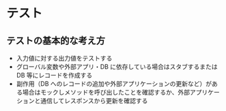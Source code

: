 # テスト

## テストの基本的な考え方

- 入力値に対する出力値をテストする
- グローバル変数や外部アプリ・DB に依存している場合はスタブするまたは DB 等にレコードを作成する
- 副作用（DB へのレコードの追加や外部アプリケーションの更新など）がある場合はモックしメソッドを呼び出したことを確認するか、外部アプリケーションと通信してレスポンスから更新を確認する
